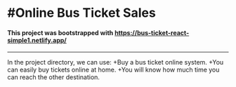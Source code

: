 # #Online Bus Ticket Sales
#### This project was bootstrapped with https://bus-ticket-react-simple1.netlify.app/
***
In the project directory, we can use:
+Buy a bus ticket online system.
+You can easily buy tickets online at home.
+You will know how much time you can reach the other destination.
